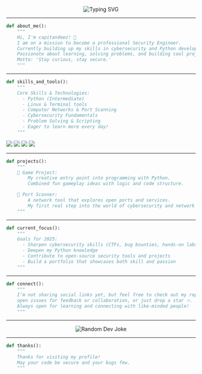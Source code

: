 <!-- Profile README for @capitandeez -->

<p align="center">
  <img src="https://readme-typing-svg.demolab.com?font=Fira+Code&size=28&pause=1000&center=true&vCenter=true&width=500&lines=Hi+there!+I'm+capitandeez+%F0%9F%91%8B;Aspiring+Security+Engineer+%F0%9F%94%91;Python+Developer+In+Progress+%F0%9F%90%8D;" alt="Typing SVG" />
</p>

---

```python
def about_me():
    """
    Hi, I'm capitandeez! 👋
    I am on a mission to become a professional Security Engineer.
    Currently building up my skills in cybersecurity and Python development.
    Passionate about learning, solving problems, and building cool projects.
    Motto: 'Stay curious, stay secure.'
    """
```

---

```python
def skills_and_tools():
    """
    Core Skills & Technologies:
      - Python (Intermediate)
      - Linux & Terminal tools
      - Computer Networks & Port Scanning
      - Cybersecurity Fundamentals
      - Problem Solving & Scripting
      - Eager to learn more every day!
    """
```

<p>
  <img src="https://img.shields.io/badge/Python-3670A0?style=for-the-badge&logo=python&logoColor=ffdd54"/>
  <img src="https://img.shields.io/badge/Linux-FCC624?style=for-the-badge&logo=linux&logoColor=black"/>
  <img src="https://img.shields.io/badge/Cybersecurity-29ABE2?style=for-the-badge"/>
  <img src="https://img.shields.io/badge/Always%20Learning-4ade80?style=for-the-badge"/>
</p>

---

```python
def projects():
    """
    📌 Game Project:
        My creative entry point into programming with Python.
        Combined fun gameplay ideas with logic and code structure.

    📌 Port Scanner:
        A network tool that explores open ports and services.
        My first real step into the world of cybersecurity and network analysis.
    """
```

---

```python
def current_focus():
    """
    Goals for 2025:
      - Sharpen cybersecurity skills (CTFs, bug bounties, hands-on labs)
      - Deepen my Python knowledge
      - Contribute to open-source security tools and projects
      - Build a portfolio that showcases both skill and passion
    """
```

---

```python
def connect():
    """
    I’m not sharing social links yet, but feel free to check out my repositories,
    open issues for feedback or collaboration, or just drop a star ⭐.
    Always open for learning and connecting with like-minded people!
    """
```

---

<p align="center">
  <img src="https://readme-jokes.vercel.app/api?hideBorder&bgColor=%23000&textColor=%23fff" alt="Random Dev Joke" />
</p>

---

```python
def thanks():
    """
    Thanks for visiting my profile!
    May your code be secure and your bugs few.
    """
```
